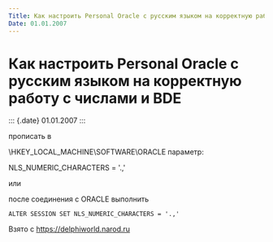 ```yaml
---
Title: Как настроить Personal Oracle с русским языком на корректную работу с числами и BDE
Date: 01.01.2007
---
```



Как настроить Personal Oracle с русским языком на корректную работу с числами и BDE
===================================================================================

::: {.date}
01.01.2007
:::

прописать в

\\HKEY\_LOCAL\_MACHINE\\SOFTWARE\\ORACLE параметр:

NLS\_NUMERIC\_CHARACTERS = \'.,\'

или

после соединения с ORACLE выполнить

    ALTER SESSION SET NLS_NUMERIC_CHARACTERS = '.,' 

Взято с <https://delphiworld.narod.ru>
